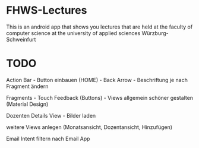 ﻿# FHWS-Lectures
This is an android app that shows you lectures that are held at the faculty of computer science at the university of applied sciences Würzburg-Schweinfurt 

# TODO
Action Bar 
	- Button einbauen (HOME)
	- Back Arrow
	- Beschriftung je nach Fragment ändern

Fragments
	- Touch Feedback (Buttons)
	- Views allgemein schöner gestalten (Material Design)

Dozenten Details View
	- Bilder laden

weitere Views anlegen (Monatsansicht, Dozentansicht, Hinzufügen)

Email Intent filtern nach Email App
